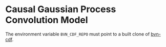 # Causal Gaussian Process Convolution Model
The environment variable `BVN_CDF_REPO` must point to a built clone of [bvn-cdf](https://github.com/wesselb/bvn-cdf).

